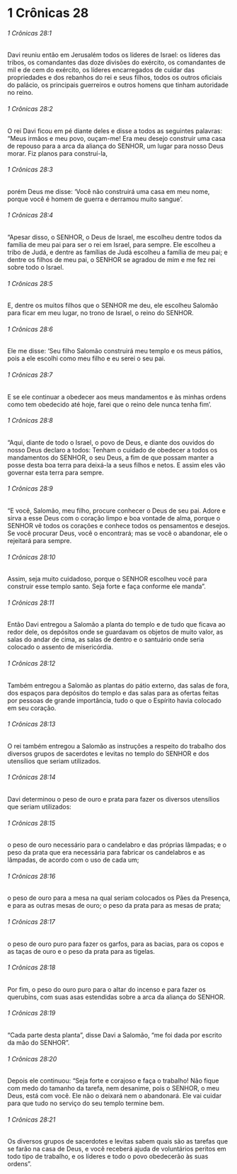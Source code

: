 # 1 Crônicas 28

###### 1 Crônicas 28:1

Davi reuniu então em Jerusalém todos os líderes de Israel: os líderes das tribos, os comandantes das doze divisões do exército, os comandantes de mil e de cem do exército, os líderes encarregados de cuidar das propriedades e dos rebanhos do rei e seus filhos, todos os outros oficiais do palácio, os principais guerreiros e outros homens que tinham autoridade no reino.

###### 1 Crônicas 28:2

O rei Davi ficou em pé diante deles e disse a todos as seguintes palavras: “Meus irmãos e meu povo, ouçam-me! Era meu desejo construir uma casa de repouso para a arca da aliança do SENHOR, um lugar para nosso Deus morar. Fiz planos para construí-la,

###### 1 Crônicas 28:3

porém Deus me disse: ‘Você não construirá uma casa em meu nome, porque você é homem de guerra e derramou muito sangue’.

###### 1 Crônicas 28:4

“Apesar disso, o SENHOR, o Deus de Israel, me escolheu dentre todos da família de meu pai para ser o rei em Israel, para sempre. Ele escolheu a tribo de Judá, e dentre as famílias de Judá escolheu a família de meu pai; e dentre os filhos de meu pai, o SENHOR se agradou de mim e me fez rei sobre todo o Israel.

###### 1 Crônicas 28:5

E, dentre os muitos filhos que o SENHOR me deu, ele escolheu Salomão para ficar em meu lugar, no trono de Israel, o reino do SENHOR.

###### 1 Crônicas 28:6

Ele me disse: ‘Seu filho Salomão construirá meu templo e os meus pátios, pois a ele escolhi como meu filho e eu serei o seu pai.

###### 1 Crônicas 28:7

E se ele continuar a obedecer aos meus mandamentos e às minhas ordens como tem obedecido até hoje, farei que o reino dele nunca tenha fim’.

###### 1 Crônicas 28:8

“Aqui, diante de todo o Israel, o povo de Deus, e diante dos ouvidos do nosso Deus declaro a todos: Tenham o cuidado de obedecer a todos os mandamentos do SENHOR, o seu Deus, a fim de que possam manter a posse desta boa terra para deixá-la a seus filhos e netos. E assim eles vão governar esta terra para sempre.

###### 1 Crônicas 28:9

“E você, Salomão, meu filho, procure conhecer o Deus de seu pai. Adore e sirva a esse Deus com o coração limpo e boa vontade de alma, porque o SENHOR vê todos os corações e conhece todos os pensamentos e desejos. Se você procurar Deus, você o encontrará; mas se você o abandonar, ele o rejeitará para sempre.

###### 1 Crônicas 28:10

Assim, seja muito cuidadoso, porque o SENHOR escolheu você para construir esse templo santo. Seja forte e faça conforme ele manda”.

###### 1 Crônicas 28:11

Então Davi entregou a Salomão a planta do templo e de tudo que ficava ao redor dele, os depósitos onde se guardavam os objetos de muito valor, as salas do andar de cima, as salas de dentro e o santuário onde seria colocado o assento de misericórdia.

###### 1 Crônicas 28:12

Também entregou a Salomão as plantas do pátio externo, das salas de fora, dos espaços para depósitos do templo e das salas para as ofertas feitas por pessoas de grande importância, tudo o que o Espírito havia colocado em seu coração.

###### 1 Crônicas 28:13

O rei também entregou a Salomão as instruções a respeito do trabalho dos diversos grupos de sacerdotes e levitas no templo do SENHOR e dos utensílios que seriam utilizados.

###### 1 Crônicas 28:14

Davi determinou o peso de ouro e prata para fazer os diversos utensílios que seriam utilizados:

###### 1 Crônicas 28:15

o peso de ouro necessário para o candelabro e das próprias lâmpadas; e o peso da prata que era necessária para fabricar os candelabros e as lâmpadas, de acordo com o uso de cada um;

###### 1 Crônicas 28:16

o peso de ouro para a mesa na qual seriam colocados os Pães da Presença, e para as outras mesas de ouro; o peso da prata para as mesas de prata;

###### 1 Crônicas 28:17

o peso de ouro puro para fazer os garfos, para as bacias, para os copos e as taças de ouro e o peso da prata para as tigelas.

###### 1 Crônicas 28:18

Por fim, o peso do ouro puro para o altar do incenso e para fazer os querubins, com suas asas estendidas sobre a arca da aliança do SENHOR.

###### 1 Crônicas 28:19

“Cada parte desta planta”, disse Davi a Salomão, “me foi dada por escrito da mão do SENHOR”.

###### 1 Crônicas 28:20

Depois ele continuou: “Seja forte e corajoso e faça o trabalho! Não fique com medo do tamanho da tarefa, nem desanime, pois o SENHOR, o meu Deus, está com você. Ele não o deixará nem o abandonará. Ele vai cuidar para que tudo no serviço do seu templo termine bem.

###### 1 Crônicas 28:21

Os diversos grupos de sacerdotes e levitas sabem quais são as tarefas que se farão na casa de Deus, e você receberá ajuda de voluntários peritos em todo tipo de trabalho, e os líderes e todo o povo obedecerão às suas ordens”.

